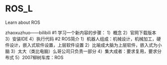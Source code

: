 # ROS_L
Learn about ROS

zhaoxuzhuo——bilibili
#1
学习一个新内容的步骤：
1）概念
2）官网下载版本
3）安装IDE
4）执行代码
#2
ROS简介
1）机器人组成：机械设计，机械加工，硬件设计，嵌入式软件设置，上层软件设置
2）比喻成大脑为上层软件，嵌入式为小脑
3）太大（类比电脑）么哥公司只负责一部分
4）集大成者：要求复用，要求分布式
5）2007柳树车库：ROS
